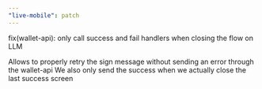 ```yaml
---
"live-mobile": patch
---
```


fix(wallet-api): only call success and fail handlers when closing the flow on LLM

Allows to properly retry the sign message without sending an error through the wallet-api
We also only send the success when we actually close the last success screen
